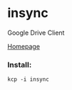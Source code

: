 # insync

Google Drive Client

[Homepage](https://www.insynchq.com//)

### Install:
```
kcp -i insync
```

